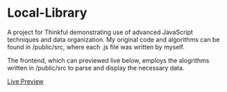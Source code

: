 # Local-Library
A project for Thinkful demonstrating use of advanced JavaScript techniques and data organization.
My original code and algorithms can be found in /public/src, where each .js file was written by myself.

The frontend, which can previewed live below, employs the alogrithms written in /public/src to parse and display the necessary data.

[Live Preview](https://ryandavidmercado.github.io/Local-Library/)
